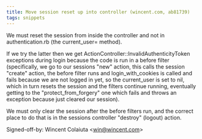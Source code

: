 ```yaml
---
title: Move session reset up into controller (wincent.com, ab81739)
tags: snippets
---
```


We must reset the session from inside the controller and not in authentication.rb (the current_user= method).

If we try the latter then we get ActionController::InvalidAuthenticityToken exceptions during login because the code is run in a before filter (specifically, we go to our sessions "new" action, this calls the session "create" action, the before filter runs and login_with_cookies is called and fails because we are not logged in yet, so the current_user is set to nil, which in turn resets the session and the filters continue running, eventually getting to the "protect_from_forgery" one which fails and throws an exception because just cleared our session).

We must only clear the session after the before filters run, and the correct place to do that is in the sessions controller "destroy" (logout) action.

Signed-off-by: Wincent Colaiuta &lt;win@wincent.com&gt;
